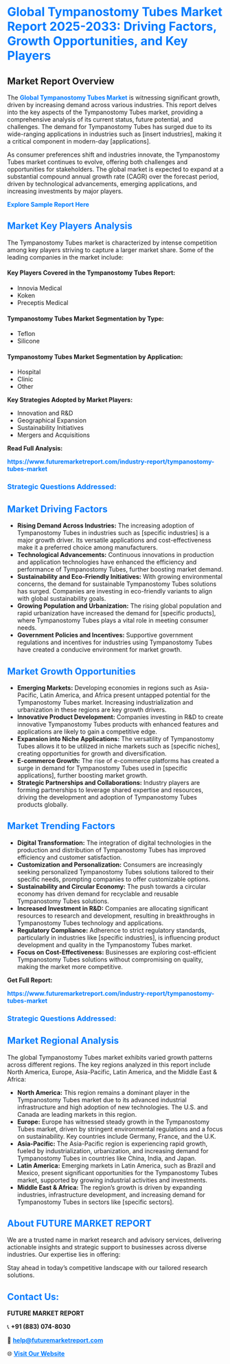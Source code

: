 <h1 style="color: #007BFF;">Global Tympanostomy Tubes Market Report 2025-2033: Driving Factors, Growth Opportunities, and Key Players</h1>

<section id="overview">
<h2>Market Report Overview</h2>
<p>The <a href="https://www.futuremarketreport.com/industry-report/tympanostomy-tubes-market" style="color: #007BFF; text-decoration: none;"><strong>Global Tympanostomy Tubes Market</strong></a> is witnessing significant growth, driven by increasing demand across various industries. This report delves into the key aspects of the Tympanostomy Tubes market, providing a comprehensive analysis of its current status, future potential, and challenges. The demand for Tympanostomy Tubes has surged due to its wide-ranging applications in industries such as [insert industries], making it a critical component in modern-day [applications].</p>
<p>As consumer preferences shift and industries innovate, the Tympanostomy Tubes market continues to evolve, offering both challenges and opportunities for stakeholders. The global market is expected to expand at a substantial compound annual growth rate (CAGR) over the forecast period, driven by technological advancements, emerging applications, and increasing investments by major players.</p>
</section>

<section id="overview">
<p><a href="https://www.futuremarketreport.com/request-sample/reportId=64533" style="color: #007BFF; text-decoration: none;"><strong>Explore Sample Report Here</strong></a></p>
</section>

<section id="key-players">
<h2 style="color: #007BFF;">Market Key Players Analysis</h2>
<p>The Tympanostomy Tubes market is characterized by intense competition among key players striving to capture a larger market share. Some of the leading companies in the market include:</p>
<h4>Key Players Covered in the Tympanostomy Tubes Report:</h4>
<ul><li>Innovia Medical</li><li>Koken</li><li>Preceptis Medical</li></ul>
<h4>Tympanostomy Tubes Market Segmentation by Type:</h4>
<ul><li>Teflon</li><li>Silicone</li></ul>

<h4>Tympanostomy Tubes Market Segmentation by Application:</h4>
<ul><li>Hospital</li><li>Clinic</li><li>Other</li></ul>
<p><strong>Key Strategies Adopted by Market Players:</strong></p>
<ul>
<li>Innovation and R&D</li>
<li>Geographical Expansion</li>
<li>Sustainability Initiatives</li>
<li>Mergers and Acquisitions</li>
</ul>
</section>

<section>
<p><strong>Read Full Analysis: </strong></p><a href="https://www.futuremarketreport.com/industry-report/tympanostomy-tubes-market" style="color: #007BFF; text-decoration: none;"><strong>https://www.futuremarketreport.com/industry-report/tympanostomy-tubes-market</strong></a>
<h3 style="color: #007BFF;">Strategic Questions Addressed:</h3>
</section>

<section id="driving-factors">
<h2 style="color: #007BFF;">Market Driving Factors</h2>
<ul>
<li><strong>Rising Demand Across Industries:</strong> The increasing adoption of Tympanostomy Tubes in industries such as [specific industries] is a major growth driver. Its versatile applications and cost-effectiveness make it a preferred choice among manufacturers.</li>
<li><strong>Technological Advancements:</strong> Continuous innovations in production and application technologies have enhanced the efficiency and performance of Tympanostomy Tubes, further boosting market demand.</li>
<li><strong>Sustainability and Eco-Friendly Initiatives:</strong> With growing environmental concerns, the demand for sustainable Tympanostomy Tubes solutions has surged. Companies are investing in eco-friendly variants to align with global sustainability goals.</li>
<li><strong>Growing Population and Urbanization:</strong> The rising global population and rapid urbanization have increased the demand for [specific products], where Tympanostomy Tubes plays a vital role in meeting consumer needs.</li>
<li><strong>Government Policies and Incentives:</strong> Supportive government regulations and incentives for industries using Tympanostomy Tubes have created a conducive environment for market growth.</li>
</ul>
</section>

<section id="growth-opportunities">
<h2 style="color: #007BFF;">Market Growth Opportunities</h2>
<ul>
<li><strong>Emerging Markets:</strong> Developing economies in regions such as Asia-Pacific, Latin America, and Africa present untapped potential for the Tympanostomy Tubes market. Increasing industrialization and urbanization in these regions are key growth drivers.</li>
<li><strong>Innovative Product Development:</strong> Companies investing in R&D to create innovative Tympanostomy Tubes products with enhanced features and applications are likely to gain a competitive edge.</li>
<li><strong>Expansion into Niche Applications:</strong> The versatility of Tympanostomy Tubes allows it to be utilized in niche markets such as [specific niches], creating opportunities for growth and diversification.</li>
<li><strong>E-commerce Growth:</strong> The rise of e-commerce platforms has created a surge in demand for Tympanostomy Tubes used in [specific applications], further boosting market growth.</li>
<li><strong>Strategic Partnerships and Collaborations:</strong> Industry players are forming partnerships to leverage shared expertise and resources, driving the development and adoption of Tympanostomy Tubes products globally.</li>
</ul>
</section>

<section id="trending-factors">
<h2 style="color: #007BFF;">Market Trending Factors</h2>
<ul>
<li><strong>Digital Transformation:</strong> The integration of digital technologies in the production and distribution of Tympanostomy Tubes has improved efficiency and customer satisfaction.</li>
<li><strong>Customization and Personalization:</strong> Consumers are increasingly seeking personalized Tympanostomy Tubes solutions tailored to their specific needs, prompting companies to offer customizable options.</li>
<li><strong>Sustainability and Circular Economy:</strong> The push towards a circular economy has driven demand for recyclable and reusable Tympanostomy Tubes solutions.</li>
<li><strong>Increased Investment in R&D:</strong> Companies are allocating significant resources to research and development, resulting in breakthroughs in Tympanostomy Tubes technology and applications.</li>
<li><strong>Regulatory Compliance:</strong> Adherence to strict regulatory standards, particularly in industries like [specific industries], is influencing product development and quality in the Tympanostomy Tubes market.</li>
<li><strong>Focus on Cost-Effectiveness:</strong> Businesses are exploring cost-efficient Tympanostomy Tubes solutions without compromising on quality, making the market more competitive.</li>
</ul>
</section>

<section>
<p><strong>Get Full Report: </strong></p><a href="https://www.futuremarketreport.com/industry-report/tympanostomy-tubes-market" style="color: #007BFF; text-decoration: none;"><strong>https://www.futuremarketreport.com/industry-report/tympanostomy-tubes-market</strong></a>
<h3 style="color: #007BFF;">Strategic Questions Addressed:</h3>
</section>


<section id="regional-analysis">
<h2 style="color: #007BFF;">Market Regional Analysis</h2>
<p>The global Tympanostomy Tubes market exhibits varied growth patterns across different regions. The key regions analyzed in this report include North America, Europe, Asia-Pacific, Latin America, and the Middle East & Africa:</p>
<ul>
<li><strong>North America:</strong> This region remains a dominant player in the Tympanostomy Tubes market due to its advanced industrial infrastructure and high adoption of new technologies. The U.S. and Canada are leading markets in this region.</li>
<li><strong>Europe:</strong> Europe has witnessed steady growth in the Tympanostomy Tubes market, driven by stringent environmental regulations and a focus on sustainability. Key countries include Germany, France, and the U.K.</li>
<li><strong>Asia-Pacific:</strong> The Asia-Pacific region is experiencing rapid growth, fueled by industrialization, urbanization, and increasing demand for Tympanostomy Tubes in countries like China, India, and Japan.</li>
<li><strong>Latin America:</strong> Emerging markets in Latin America, such as Brazil and Mexico, present significant opportunities for the Tympanostomy Tubes market, supported by growing industrial activities and investments.</li>
<li><strong>Middle East & Africa:</strong> The region’s growth is driven by expanding industries, infrastructure development, and increasing demand for Tympanostomy Tubes in sectors like [specific sectors].</li>
</ul>
</section>

<footer>
<h2 style="color: #007BFF;">About FUTURE MARKET REPORT</h2>
<p>We are a trusted name in market research and advisory services, delivering actionable insights and strategic support to businesses across diverse industries. Our expertise lies in offering:</p>

<p>Stay ahead in today’s competitive landscape with our tailored research solutions.</p>

<h2 style="color: #007BFF;">Contact Us:</h2>
<p><strong>FUTURE MARKET REPORT</strong></p>
<p>📞 <strong>+91 (883) 074-8030</strong></p>
<p>📧 <strong><a href="mailto:help@futuremarketreport.com" style="color: #007BFF;">help@futuremarketreport.com</a></strong></p>
<p>🌐 <strong><a href="https://www.futuremarketreport.com/" style="color: #007BFF;">Visit Our Website</a></strong></p>
</footer>